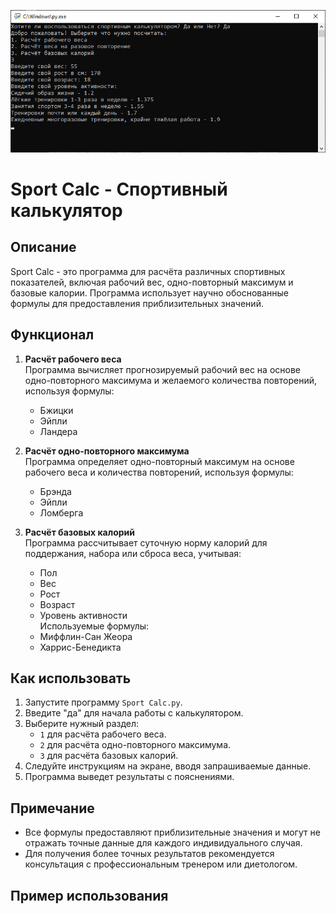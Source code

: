 ![Лого проекта](logo.jpg)

# Sport Calc - Спортивный калькулятор

## Описание
Sport Calc - это программа для расчёта различных спортивных показателей, включая рабочий вес, одно-повторный максимум и базовые калории. Программа использует научно обоснованные формулы для предоставления приблизительных значений.

## Функционал
1. **Расчёт рабочего веса**  
   Программа вычисляет прогнозируемый рабочий вес на основе одно-повторного максимума и желаемого количества повторений, используя формулы:
   - Бжицки
   - Эйпли
   - Ландера

2. **Расчёт одно-повторного максимума**  
   Программа определяет одно-повторный максимум на основе рабочего веса и количества повторений, используя формулы:
   - Брэнда
   - Эйпли
   - Ломберга

3. **Расчёт базовых калорий**  
   Программа рассчитывает суточную норму калорий для поддержания, набора или сброса веса, учитывая:
   - Пол
   - Вес
   - Рост
   - Возраст
   - Уровень активности  
   Используемые формулы:
   - Миффлин-Сан Жеора
   - Харрис-Бенедикта

## Как использовать
1. Запустите программу `Sport Calc.py`.
2. Введите "да" для начала работы с калькулятором.
3. Выберите нужный раздел:
   - `1` для расчёта рабочего веса.
   - `2` для расчёта одно-повторного максимума.
   - `3` для расчёта базовых калорий.
4. Следуйте инструкциям на экране, вводя запрашиваемые данные.
5. Программа выведет результаты с пояснениями.

## Примечание
- Все формулы предоставляют приблизительные значения и могут не отражать точные данные для каждого индивидуального случая.
- Для получения более точных результатов рекомендуется консультация с профессиональным тренером или диетологом.

## Пример использования

